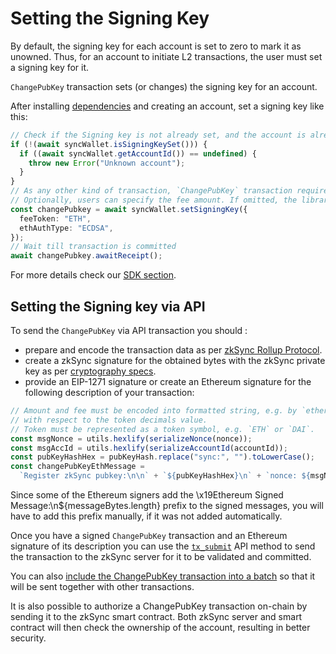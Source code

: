 # Setting the Signing Key
By default, the signing key for each account is set to zero to mark it as unowned. Thus, for an account to initiate L2 transactions, the user must set a signing key for it.

`ChangePubKey` transaction sets (or changes) the signing key for an account. 


After installing [dependencies](https://zksync.io/api/sdk/js/tutorial.html#adding-dependencies) and creating an account, set a signing key like this:
```typescript
// Check if the Signing key is not already set, and the account is already created
if (!(await syncWallet.isSigningKeySet())) {
  if ((await syncWallet.getAccountId()) == undefined) {
    throw new Error("Unknown account");
  }
}
// As any other kind of transaction, `ChangePubKey` transaction requires fees.
// Optionally, users can specify the fee amount. If omitted, the library will query zkSync node for the lowest possible amount.
const changePubkey = await syncWallet.setSigningKey({
  feeToken: "ETH",
  ethAuthType: "ECDSA",
});
// Wait till transaction is committed
await changePubkey.awaitReceipt();
```
For more details check our [SDK section](https://zksync.io/api/sdk/js/).
## Setting the Signing key via API 
To send the `ChangePubKey` via API transaction you should : 

-	prepare and encode the transaction data as per [zkSync Rollup Protocol]( https://github.com/matter-labs/zksync/blob/master/docs/protocol.md#7-change-pubkey ).  
- create a zkSync signature for the obtained bytes with the zkSync private key as per [cryptography specs]( https://zksync.io/api/sdk/crypto.html). 
-	provide an EIP-1271 signature or create an Ethereum signature for the following description of your transaction:
```js
// Amount and fee must be encoded into formatted string, e.g. by `ethers.utils.formatUnits` method
// with respect to the token decimals value.
// Token must be represented as a token symbol, e.g. `ETH` or `DAI`.
const msgNonce = utils.hexlify(serializeNonce(nonce));
const msgAccId = utils.hexlify(serializeAccountId(accountId));
const pubKeyHashHex = pubKeyHash.replace("sync:", "").toLowerCase();
const changePubKeyEthMessage =
  `Register zkSync pubkey:\n\n` + `${pubKeyHashHex}\n` + `nonce: ${msgNonce}\n` + `account id: ${msgAccId}\n\n` + `Only sign this message for a trusted client!`;
```
Since some of the Ethereum signers add the \x19Ethereum Signed Message:\n${messageBytes.length} prefix to the signed messages, you will have to add this prefix manually, 
if it was not added automatically.  

Once you have a signed `ChangePubKey` transaction and an Ethereum signature of its description you can use the [`tx_submit`]( https://zksync.io/api/v0.1.html#tx-submit) API method to send the transaction to the zkSync server for it to be validated and committed. 

You can also [include the ChangePubKey transaction into a batch](https://github.com/LesKukh/zksync-docs/blob/LesKukh-patch-2-1/docs/dev/payments-v2/batch.md) so that it will be sent together with other transactions. 

It is also possible to authorize a ChangePubKey transaction on-chain by sending it to the zkSync smart contract. 
Both zkSync server and smart contract will then check the ownership of the account, resulting in better security.
